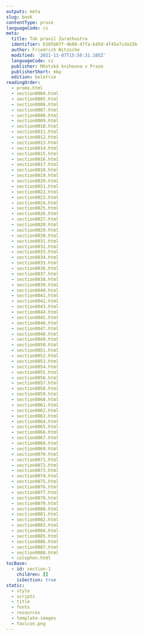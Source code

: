 ```yaml
---
outputs: meta
slug: book
contentType: prose
languageCode: cs
meta:
  title: Tak pravil Zarathustra
  identifier: b185b07f-4b09-47fa-b45d-4f45e7cda15b
  author: Friedrich Nitzsche
  modified: '2021-11-07T15:56:31.105Z'
  languageCode: cs
  publisher: Městská knihovna v Praze
  publisherShort: mkp
  edition: beletrie
readingOrder:
  - promo.html
  - section0004.html
  - section0005.html
  - section0006.html
  - section0007.html
  - section0008.html
  - section0009.html
  - section0010.html
  - section0011.html
  - section0012.html
  - section0013.html
  - section0014.html
  - section0015.html
  - section0016.html
  - section0017.html
  - section0018.html
  - section0019.html
  - section0020.html
  - section0021.html
  - section0022.html
  - section0023.html
  - section0024.html
  - section0025.html
  - section0026.html
  - section0027.html
  - section0028.html
  - section0029.html
  - section0030.html
  - section0031.html
  - section0032.html
  - section0033.html
  - section0034.html
  - section0035.html
  - section0036.html
  - section0037.html
  - section0038.html
  - section0039.html
  - section0040.html
  - section0041.html
  - section0042.html
  - section0043.html
  - section0044.html
  - section0045.html
  - section0046.html
  - section0047.html
  - section0048.html
  - section0049.html
  - section0050.html
  - section0051.html
  - section0052.html
  - section0053.html
  - section0054.html
  - section0055.html
  - section0056.html
  - section0057.html
  - section0058.html
  - section0059.html
  - section0060.html
  - section0061.html
  - section0062.html
  - section0063.html
  - section0064.html
  - section0065.html
  - section0066.html
  - section0067.html
  - section0068.html
  - section0069.html
  - section0070.html
  - section0071.html
  - section0072.html
  - section0073.html
  - section0074.html
  - section0075.html
  - section0076.html
  - section0077.html
  - section0078.html
  - section0079.html
  - section0080.html
  - section0081.html
  - section0082.html
  - section0083.html
  - section0084.html
  - section0085.html
  - section0086.html
  - section0087.html
  - section0088.html
  - colophon.html
tocBase:
  - id: section-1
    children: []
    isSection: true
static:
  - style
  - scripts
  - title
  - fonts
  - resources
  - template-images
  - favicon.png
---
```

